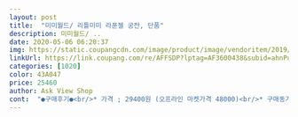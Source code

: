 ```yaml
---
layout: post 
title:  "미미월드/ 리틀미미 라푼젤 궁전, 단품" 
description: 미미월드/ ..
date: 2020-05-06 06:20:37 
img: https://static.coupangcdn.com/image/product/image/vendoritem/2019/01/28/3000068645/eb619a81-4661-48c0-add9-94f661146737.jpg 
linkUrl: https://link.coupang.com/re/AFFSDP?lptag=AF3600438&subid=ahnPublicAsk&pageKey=19731276&itemId=78555684&vendorItemId=3000068645&traceid=V0-113-1cd542978a5c9ea0 
categories: [1020] 
color: 43A047 
price: 25460 
author: Ask View Shop 
cont:  "●구매후기●<br/>* 가격 ; 29400원 (오프라인 마켓가격 48000)<br/>* 구매동기 ;  딸아이가 칭찬스티커 50장 다 붙혀서 받은 장난감.<br/><br/>* 배송 ; 로켓배송 토요일 저녁에 구매 일요일 오전 받음(엄청빠름)<br/>* 사용연령  ; 36개월 이살 사용가능(우리딸 7살)<br/>28개월 4실 여아 둘째라 거의 장난감을 여자용으로 사주질 않았는데 집에만 있기도 하도 벌써부터 공주타령을 해서 저렴한 인형집을 찾았는데 만족하네요 인형이 포함되어 있어서 도 좋았어요<br/>3층은 고정이 안되어 자꾸 놀다가 떨어지고 분리된다<br/>간단하기도 하고 가지고 놀기 적당한 크기에 정리했을때 작아지네요<br/>그래도 즐겁게 한참을 놀더라구요<br/>날마다 동네 롯*슈퍼 장난감코너에서 만지거나 쳐다봐서 구매하게됨 가격차이도 너무 많이 남<br/>단 정리해서 넣을때 생각보다 잘 안넣어지네요 물건이 많아서 그런지 요령이 없는지 인형정돈 빼고 넣는게 좋을것같아요<br/>단점 = 수납정리가 쉽진않음 ,  인형머리결이 좋지않아 좀 빠진다<br/>딸아이 크리스마스 선물로 샀어요~ 아이 선물 살 때 실물 보고 인터넷으로 가격 비교해서 사는 편이예요~~<br/>머리결도 뻑뻑해서 그냥 머리 묶어놨어요<br/>박스 싸이즈가 커서 뭔가 했더니 3층짜리 라푼젤 성이었네요<br/>여튼 주문하고 하루만에 받아 포장까지 해서 꼭꼭 숨겨뒀네요~~~<br/>요것도 마트 장난감 코너에서 보면서 크리스마스때 산타할아버지한테 받고 싶은 선물 한번 골라 보라하고 둘러봤죠~ 그때 아이가 고른 장난감이 이거였어요~ 혹시 몰라 마트 갈 일 있을때 한번 더 가서 마지막으로 또다시 골라보라 했을때도 이걸 고르더라구요~ 인터넷이라 가격 차이가 좀 많이 나요~~ 만원이상~~ 같은 물건 좀 더 저렴하게 사면 땡큐잖아요? 특히나 아이들껀 가격차가 심해서 인터넷으로 사는게 이득이죠~~<br/>인형포함<br/>장점 = 저렴한가격 , 수납정리후 크기가 작다, 가방형태로 변신<br/>장점이 많은 인형놀이네여 우리 아이 첫 인형놀이감으로 괜찮은듯합다<br/>저희 아이는 좀 커서 조립하고 다른 인형들이랑 역할 놀이도 하고 좋아요~^^<br/>처음 스티커 붙히는 거 빼곤 다루기 쉽구요<br/>추가) 아이들 완전 좋아해요!! 상품 그림만 봤을 땐 너무 좀 허술하지 않을까 싶었는데 생각보다 견고하고 이 가격대에 괜찮은 장난감 같아요~~~ 인형의 집 큰 것도 사줘보고 요런 미미 장난감 리틀미미ㅡ 사줘봤는데 큰건 엄마 욕심이고 되려 요런 걸 더 잘 가지고 노네요~~~ 리틀미미가 하나 더 있었던지라 자매가 싸우지 않고 잘 놀아요~~ 그치만 이거!!! 스티커 붙이는게 일이네요~~~ 설명서엔 조립 방법도 설명 되어 있는데 이게 조립 된 상태로 오다보니 스티커 붙이기다 쉽지가 않아요~ 그렇다고 다 분해하는 건 더 일이고... <br/> 그래서 드냥 조심스럽게 잘 붙였네요~~ 스티커 주변에 안떼지는 음식 그림 스티커가 몇개 있는데 그것도 오려 줬어요~ 테이블 빈 곳에 같이 붙여도 될 것 같아서요 ㅎㅎ<br/>크리스마스 선물이라 아직 시간이 많이 남긴 했는데 미리 사둬야 맘도 편하고 재고가 있을지 없을지도 모르니~<br/>크리스마스때 개봉하고 또 후기 추가할께요^^<br/>포장하기 전에 미리 열어서 확인 해봤어요~ 혹시나 이상 있을까봐~ 다행이 이상없어서 도로 티안나게 포장했어요 ㅎㅎ<br/>핀이나 머리빗 같은것도 들어있는데 핀은 아직은 잘 못해서 관심이 없고 왕관도 제대로 씌우진 못하네요<br/>* 가격 ; 29400원 (오프라인 마켓가격 48000)<br/>* 구매동기 ;  딸아이가 칭찬스티커 50장 다 붙혀서 받은 장난감.<br/><br/>* 배송 ; 로켓배송 토요일 저녁에 구매 일요일 오전 받음(엄청빠름)<br/>* 사용연령  ; 36개월 이살 사용가능(우리딸 7살)<br/>28개월 4실 여아 둘째라 거의 장난감을 여자용으로 사주질 않았는데 집에만 있기도 하도 벌써부터 공주타령을 해서 저렴한 인형집을 찾았는데 만족하네요 인형이 포함되어 있어서 도 좋았어요<br/>3층은 고정이 안되어 자꾸 놀다가 떨어지고 분리된다<br/>간단하기도 하고 가지고 놀기 적당한 크기에 정리했을때 작아지네요<br/>그래도 즐겁게 한참을 놀더라구요<br/>날마다 동네 롯*슈퍼 장난감코너에서 만지거나 쳐다봐서 구매하게됨 가격차이도 너무 많이 남<br/>단 정리해서 넣을때 생각보다 잘 안넣어지네요 물건이 많아서 그런지 요령이 없는지 인형정돈 빼고 넣는게 좋을것같아요<br/>단점 = 수납정리가 쉽진않음 ,  인형머리결이 좋지않아 좀 빠진다<br/>딸아이 크리스마스 선물로 샀어요~ 아이 선물 살 때 실물 보고 인터넷으로 가격 비교해서 사는 편이예요~~<br/>머리결도 뻑뻑해서 그냥 머리 묶어놨어요<br/>박스 싸이즈가 커서 뭔가 했더니 3층짜리 라푼젤 성이었네요<br/>여튼 주문하고 하루만에 받아 포장까지 해서 꼭꼭 숨겨뒀네요~~~<br/>요것도 마트 장난감 코너에서 보면서 크리스마스때 산타할아버지한테 받고 싶은 선물 한번 골라 보라하고 둘러봤죠~ 그때 아이가 고른 장난감이 이거였어요~ 혹시 몰라 마트 갈 일 있을때 한번 더 가서 마지막으로 또다시 골라보라 했을때도 이걸 고르더라구요~ 인터넷이라 가격 차이가 좀 많이 나요~~ 만원이상~~ 같은 물건 좀 더 저렴하게 사면 땡큐잖아요? 특히나 아이들껀 가격차가 심해서 인터넷으로 사는게 이득이죠~~<br/>인형포함<br/>장점 = 저렴한가격 , 수납정리후 크기가 작다, 가방형태로 변신<br/>장점이 많은 인형놀이네여 우리 아이 첫 인형놀이감으로 괜찮은듯합다<br/>저희 아이는 좀 커서 조립하고 다른 인형들이랑 역할 놀이도 하고 좋아요~^^<br/>처음 스티커 붙히는 거 빼곤 다루기 쉽구요<br/>추가) 아이들 완전 좋아해요!! 상품 그림만 봤을 땐 너무 좀 허술하지 않을까 싶었는데 생각보다 견고하고 이 가격대에 괜찮은 장난감 같아요~~~ 인형의 집 큰 것도 사줘보고 요런 미미 장난감 리틀미미ㅡ 사줘봤는데 큰건 엄마 욕심이고 되려 요런 걸 더 잘 가지고 노네요~~~ 리틀미미가 하나 더 있었던지라 자매가 싸우지 않고 잘 놀아요~~ 그치만 이거!!! 스티커 붙이는게 일이네요~~~ 설명서엔 조립 방법도 설명 되어 있는데 이게 조립 된 상태로 오다보니 스티커 붙이기다 쉽지가 않아요~ 그렇다고 다 분해하는 건 더 일이고... <br/> 그래서 드냥 조심스럽게 잘 붙였네요~~ 스티커 주변에 안떼지는 음식 그림 스티커가 몇개 있는데 그것도 오려 줬어요~ 테이블 빈 곳에 같이 붙여도 될 것 같아서요 ㅎㅎ<br/>크리스마스 선물이라 아직 시간이 많이 남긴 했는데 미리 사둬야 맘도 편하고 재고가 있을지 없을지도 모르니~<br/>크리스마스때 개봉하고 또 후기 추가할께요^^<br/>포장하기 전에 미리 열어서 확인 해봤어요~ 혹시나 이상 있을까봐~ 다행이 이상없어서 도로 티안나게 포장했어요 ㅎㅎ<br/>핀이나 머리빗 같은것도 들어있는데 핀은 아직은 잘 못해서 관심이 없고 왕관도 제대로 씌우진 못하네요<br/>" 
---
```

